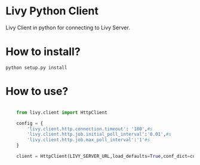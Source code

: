 # Livy Python Client

Livy Client in python for connecting to Livy Server.


# How to install?

    python setup.py install


# How to use?

```python

    from livy.client import HttpClient

    config = {
        'livy.client.http.connection.timeout': '180',#s
        'livy.client.http.job.initial_poll_interval':'0.01',#s
        'livy.client.http.job.max_poll_interval':'1'#s
    }

    client = HttpClient(LIVY_SERVER_URL,load_defaults=True,conf_dict=config)


```